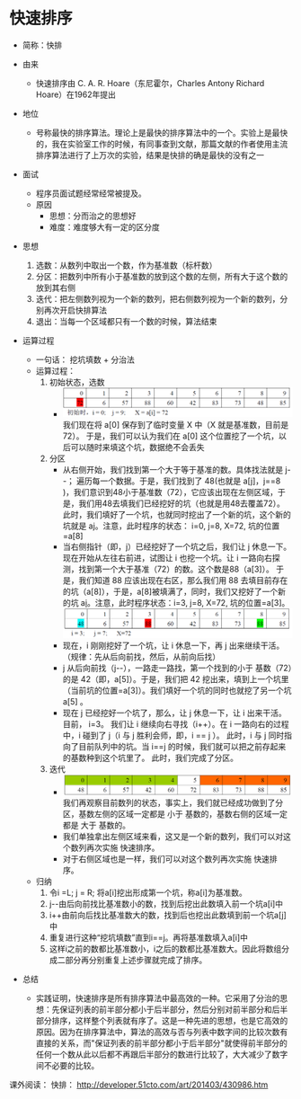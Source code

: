 
# 快速排序
- 简称：快排
- 由来
	- 快速排序由 C. A. R. Hoare（东尼霍尔，Charles Antony Richard Hoare）在1962年提出
- 地位
	- 号称最快的排序算法。理论上是最快的排序算法中的一个。实验上是最快的，我在实验室工作的时候，有同事查到文献，那篇文献的作者使用主流排序算法进行了上万次的实验，结果是快排的确是最快的没有之一
- 面试
	- 程序员面试题经常经常被提及。
	- 原因
		- 思想：分而治之的思想好
		- 难度：难度够大有一定的区分度
- 思想
	1. 选数：从数列中取出一个数，作为基准数（标杆数）
	2. 分区：把数列中所有小于基准数的放到这个数的左侧，所有大于这个数的放到其右侧
	3. 迭代：把左侧数列视为一个新的数列，把右侧数列视为一个新的数列，分别再次开启快排算法
	4. 退出：当每一个区域都只有一个数的时候，算法结束
- 运算过程
	- 一句话： 挖坑填数 + 分治法
	- 运算过程：
		1. 初始状态，选数
			- ![初始状态](1.初始状态.png)
			 我们现在将 a[0] 保存到了临时变量 X 中（X 就是基准数，目前是72）。 于是，我们可以认为我们在 a[0] 这个位置挖了一个坑，以后可以随时来填这个坑，数据绝不会丢失
		2. 分区			
			- 从右侧开始，我们找到第一个大于等于基准的数。具体找法就是 j--； 遍历每一个数据。于是，我们找到了 48(也就是 a[j]，j==8 )，我们意识到48小于基准数（72），它应该出现在左侧区域，于是，我们用48去填我们已经挖好的坑（也就是用48去覆盖72）。此时，我们填好了一个坑，也就同时挖出了一个新的坑，这个新的坑就是 a[j](即,a[8])。注意，此时程序的状态： i=0, j=8, X=72, 坑的位置=a[8]  
			- 当右侧指针（即，j）已经挖好了一个坑之后，我们让 j 休息一下。现在开始从左往右前进，试图让 i 也挖一个坑。让 i 一路向右探测，找到第一个大于基准（72）的数。这个数是88（a[3]）。 于是，我们知道 88 应该出现在右区，那么我们用 88 去填目前存在的坑（a[8]），于是，a[8]被填满了，同时，我们又挖好了一个新的坑 a[i](即，a[3])。注意，此时程序状态：i=3, j=8, X=72, 坑的位置=a[3]。  
			![i和j分别挖好了一个坑](2.i和j分别挖好了一个坑.png)    
			- 现在，i 刚刚挖好了一个坑，让 i 休息一下，再 j 出来继续干活。 （规律：先从后向前找，然后，从前向后找）
			- j 从后向前找（j--），一路走一路找，第一个找到的小于 基数（72）的是 42（即，a[5]）。于是，我们把 42 挖出来，填到上一个坑里（当前坑的位置=a[3]）。我们填好一个坑的同时也就挖了另一个坑 a[5] 。
			- 现在 j 已经挖好一个坑了，那么，让 j 休息一下，让 i 出来干活。目前， i=3。 我们让 i 继续向右寻找（i++）。在 i 一路向右的过程中，i 碰到了 j（i 与 j 胜利会师，即，i == j ）。 此时，i 与 j 同时指向了目前队列中的坑。当 i==j 的时候，我们就可以把之前存起来的基数种到这个坑里了。 此时，我们完成了分区。
		3. 迭代
			- ![第一趟结束](3.第一趟结束.png)
			我们再观察目前数列的状态，事实上，我们就已经成功做到了分区，基数左侧的区域一定都是 小于 基数的，基数右侧的区域一定都是 大于 基数的。 
			- 我们单独拿出左侧区域来看，这又是一个新的数列，我们可以对这个数列再次实施 快速排序。
			- 对于右侧区域也是一样，我们可以对这个数列再次实施 快速排序。
	- 归纳
		1. 令i =L; j = R; 将a[i]挖出形成第一个坑，称a[i]为基准数。
		2. j--由后向前找比基准数小的数，找到后挖出此数填入前一个坑a[i]中
		3. i++由前向后找比基准数大的数，找到后也挖出此数填到前一个坑a[j]中
		4. 重复进行这种“挖坑填数”直到i==j。再将基准数填入a[i]中
		5. 这样i之前的数都比基准数小，i之后的数都比基准数大。因此将数组分成二部分再分别重复上述步骤就完成了排序。


-	总结
	-	实践证明，快速排序是所有排序算法中最高效的一种。它采用了分治的思想：先保证列表的前半部分都小于后半部分，然后分别对前半部分和后半部分排序，这样整个列表就有序了。这是一种先进的思想，也是它高效的原因。因为在排序算法中，算法的高效与否与列表中数字间的比较次数有直接的关系，而"保证列表的前半部分都小于后半部分"就使得前半部分的任何一个数从此以后都不再跟后半部分的数进行比较了，大大减少了数字间不必要的比较。



课外阅读：
快排： http://developer.51cto.com/art/201403/430986.htm